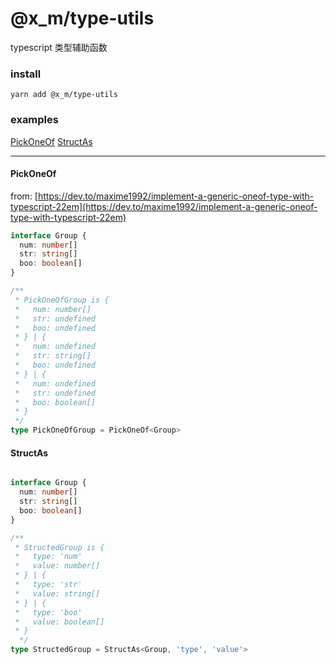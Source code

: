 # @x_m/type-utils

typescript 类型辅助函数

### install
```
yarn add @x_m/type-utils
```

### examples

[PickOneOf](#PickOneOf)
[StructAs](#StructAs)

---

#### PickOneOf
from: [https://dev.to/maxime1992/implement-a-generic-oneof-type-with-typescript-22em](https://dev.to/maxime1992/implement-a-generic-oneof-type-with-typescript-22em)

``` typescript
interface Group {
  num: number[]
  str: string[]
  boo: boolean[]
}

/**
 * PickOneOfGroup is {
 *   num: number[]
 *   str: undefined
 *   boo: undefined
 * } | {
 *   num: undefined
 *   str: string[]
 *   boo: undefined
 * } | {
 *   num: undefined
 *   str: undefined
 *   boo: boolean[]
 * }
 */
type PickOneOfGroup = PickOneOf<Group>
```

#### StructAs

``` typescript

interface Group {
  num: number[]
  str: string[]
  boo: boolean[]
}

/**
 * StructedGroup is {
 *   type: 'num'
 *   value: number[]
 * } | {
 *   type: 'str'
 *   value: string[]
 * } | {
 *   type: 'boo'
 *   value: boolean[]
 * }
  */
type StructedGroup = StructAs<Group, 'type', 'value'>

```
